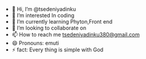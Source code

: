 - 👋 Hi, I’m @tsedeniyadinku
- 👀 I’m interested In coding
- 🌱 I’m currently learning Phyton,Front end
- 💞️ I’m looking to collaborate on 
- 📫 How to reach me tsedeniyadinku380@gmail.com
- 😄 Pronouns: emuti
- ⚡ fact: Every thing is simple with God

<!---
tsedeniyadinku/tsedeniyadinku is a ✨ special ✨ repository because its `README.md` (this file) appears on your GitHub profile.
You can click the Preview link to take a look at your changes.
--->
